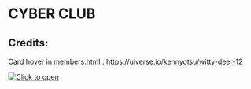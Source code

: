 # CYBER CLUB
## Credits: 
Card hover in members.html : https://uiverse.io/kennyotsu/witty-deer-12

[![Click to open](https://cloud-mwdmurauz-hack-club-bot.vercel.app/0image.png)](https://arjav0703.github.io/Cyber-Club/)